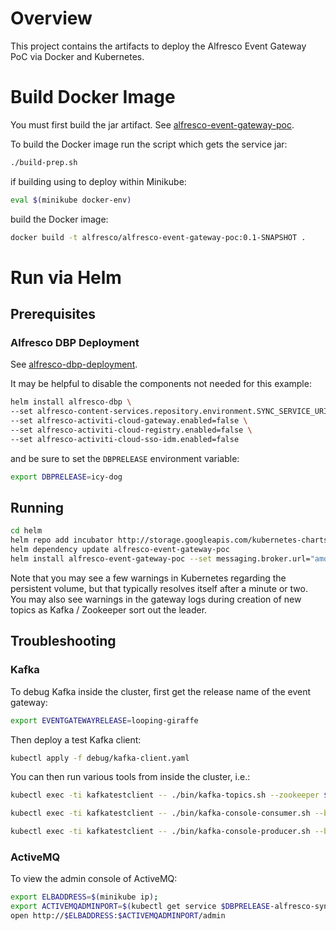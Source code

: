 # Overview

This project contains the artifacts to deploy the Alfresco Event Gateway PoC via Docker and Kubernetes.

# Build Docker Image

You must first build the jar artifact.  See [alfresco-event-gateway-poc](../alfresco-event-gateway-poc).

To build the Docker image run the script which gets the service jar:

```bash
./build-prep.sh
```

if building using to deploy within Minikube:

```bash
eval $(minikube docker-env)
```

build the Docker image:

```bash
docker build -t alfresco/alfresco-event-gateway-poc:0.1-SNAPSHOT .
```

# Run via Helm

## Prerequisites

### Alfresco DBP Deployment

See [alfresco-dbp-deployment](https://github.com/Alfresco/alfresco-dbp-deployment).

It may be helpful to disable the components not needed for this example:

```bash
helm install alfresco-dbp \
--set alfresco-content-services.repository.environment.SYNC_SERVICE_URI="http://$ELBADDRESS:$INFRAPORT/syncservice" \
--set alfresco-activiti-cloud-gateway.enabled=false \
--set alfresco-activiti-cloud-registry.enabled=false \
--set alfresco-activiti-cloud-sso-idm.enabled=false
```

and be sure to set the `DBPRELEASE` environment variable:

```bash
export DBPRELEASE=icy-dog
```

## Running

```bash
cd helm
helm repo add incubator http://storage.googleapis.com/kubernetes-charts-incubator
helm dependency update alfresco-event-gateway-poc
helm install alfresco-event-gateway-poc --set messaging.broker.url="amqp://$DBPRELEASE-alfresco-sync-service-activemq:5672"
```

Note that you may see a few warnings in Kubernetes regarding the persistent volume, but that typically resolves itself after a minute or two.  You may also see warnings in the gateway logs during creation of new topics as Kafka / Zookeeper sort out the leader.

## Troubleshooting

### Kafka

To debug Kafka inside the cluster, first get the release name of the event gateway:

```bash
export EVENTGATEWAYRELEASE=looping-giraffe
```

Then deploy a test Kafka client:

```bash
kubectl apply -f debug/kafka-client.yaml
```

You can then run various tools from inside the cluster, i.e.:

```bash
kubectl exec -ti kafkatestclient -- ./bin/kafka-topics.sh --zookeeper $EVENTGATEWAYRELEASE-zookeeper:2181 --list

kubectl exec -ti kafkatestclient -- ./bin/kafka-console-consumer.sh --bootstrap-server $EVENTGATEWAYRELEASE-kafka:9092 --topic alfresco.repo.events.nodes

kubectl exec -ti kafkatestclient -- ./bin/kafka-console-producer.sh --broker-list $EVENTGATEWAYRELEASE-kafka:9092 --topic alfresco.repo.events.nodes
```

### ActiveMQ

To view the admin console of ActiveMQ:

```bash
export ELBADDRESS=$(minikube ip);
export ACTIVEMQADMINPORT=$(kubectl get service $DBPRELEASE-alfresco-sync-service-activemq-admin -o jsonpath={.spec.ports[0].nodePort});
open http://$ELBADDRESS:$ACTIVEMQADMINPORT/admin
```